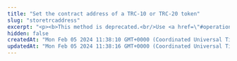 ```yaml
---
title: "Set the contract address of a TRC-10 or TRC-20 token"
slug: "storetrcaddress"
excerpt: "<p><b>This method is deprecated.<br/>Use <a href=\"#operation/storeTokenAddress\">this method</a> instead.</b></p><br/>\n<h4>2 credits per API call.</h4>"
hidden: false
createdAt: "Mon Feb 05 2024 11:38:10 GMT+0000 (Coordinated Universal Time)"
updatedAt: "Mon Feb 05 2024 11:38:16 GMT+0000 (Coordinated Universal Time)"
---
```

